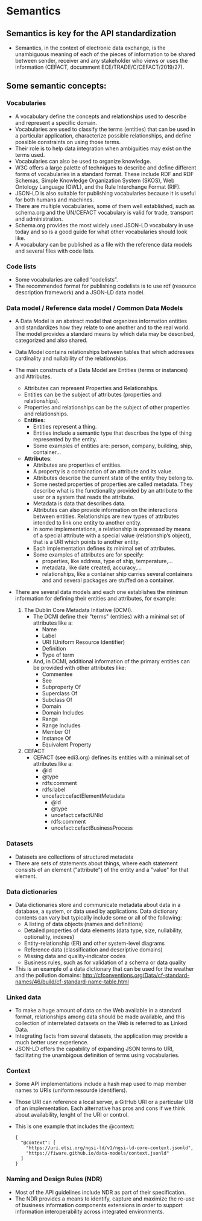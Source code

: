 # Semantics

## Semantics is key for the API standardization
- Semantics, in the context of electronic data exchange, is the unambiguous meaning of
each of the pieces of information to be shared between sender, receiver and any stakeholder
who views or uses the information (CEFACT, documment ECE/TRADE/C/CEFACT/2019/27).
## Some semantic concepts:
### Vocabularies
- A vocabulary define the concepts and relationships used to describe and represent a specific domain.
- Vocabularies are used to classify the terms (entities) that can be used in a particular application, characterize possible relationships, and define possible constraints on using those terms.
- Their role is to help data integration when ambiguities may exist on the terms used.
- Vocabularies can also be used to organize knowledge. 
- W3C offers a large palette of techniques to describe and define different forms of vocabularies in a standard format. These include RDF and RDF Schemas, Simple Knowledge Organization System (SKOS), Web Ontology Language (OWL), and the Rule Interchange Format (RIF). 
- JSON-LD is also suitable for publishing vocabularies because it is useful for both humans and machines.
- There are multiple vocabularies, some of them well established, such as schema.org and the UN/CEFACT vocabulary is valid for trade, transport and administration.
- Schema.org provides the most widely used JSON-LD vocabulary in use today and so is a good guide for what other vocabularies should look like.
- A vocabulary can be published as a file with the reference data models and several files with code lists.
### Code lists
- Some vocabularies are called “codelists”.
- The recommended format for publishing codelists is to use rdf (resource description framework) and a JSON-LD data model.
### Data model / Reference data model / Common Data Models
- A Data Model is an abstract model that organizes information entities and standardizes how they relate to one another and to the real world. The model provides a standard means by which data may be described, categorized and also shared.
- Data Model contains relationships between tables that which addresses cardinality and nullability of the relationships. 
- The main constructs of a Data Model are Entities (terms or instances) and Attributes.
  - Attributes can represent Properties and Relationships. 
  - Entities can be the subject of attributes (properties and relationships). 
  - Properties and relationships can be the subject of other properties and relationships.  
  - **Entities**:
    - Entities represent a thing. 
    - Entities include a semantic type that describes the type of thing represented by the entity.
    - Some examples of entities are: person, company, building, ship, container... 
  - **Attributes**: 
    - Attributes are properties of entities.
    - A property is a combination of an attribute and its value.
    - Attributes describe the current state of the entity they belong to.
    - Some nested properties of properties are called metadata. They describe what is the functionality provided by an attribute to the user or a system that reads the attribute.
    - Metadata is data that describes data.
    - Attributes can also provide information on the interactions between entities. Relationships are new types of attributes intended to link one entity to another entity.
    - In some implementations, a relationship is expressed by means of a special attribute with a special value (relationship’s object), that is a URI which points to another entity.  
    - Each implementation defines its minimal set of attributes.
    - Some examples of attributes are for specify:
      - properties, like address, type of ship, temperature,... 
      - metadata, like date created, accuracy,...
      - relationships, like a container ship carries several containers and and several packages are stuffed on a container.  

- There are several data models and each one establishes the minimun information for defining their entities and attributes, for example:
  1. The Dublin Core Metadata Initiative (DCMI).
      - The DCMI define their "terms" (entities) with a minimal set of attributes like a:
        - Name
        - Label
        - URI (Uniform Resource Identifier)
        - Definition
        - Type of term
      - And, in DCMI, additional information of the primary entities can be provided with other attributes like:
        - Commentee
        - See
        - Subproperty Of
        - Superclass Of
        - Subclass Of
        - Domain
        - Domain Includes
        - Range
        - Range Includes
        - Member Of
        - Instance Of
        - Equivalent Property
  2. CEFACT
      - CEFACT (see edi3.org) defines its entities with a minimal set of attributes like a:
        - @id
        - @type
        - rdfs:comment
        - rdfs:label
        - uncefact:cefactElementMetadata
          - @id
          - @type
          - uncefact:cefactUNId
          - rdfs:comment
          - uncefact:cefactBusinessProcess


### Datasets
- Datasets are collections of structured metadata
- There are sets of statements about things, where each statement consists of an element ("attribute") of the entity and a "value" for that element.
### Data dictionaries
- Data dictionaries store and communicate metadata about data in a database, a system, or data used by applications.  Data dictionary contents can vary but typically include some or all of the following:
  - A listing of data objects (names and definitions)
  - Detailed properties of data elements (data type, size, nullability, optionality, indexes)
  - Entity-relationship (ER) and other system-level diagrams
  - Reference data (classification and descriptive domains)
  - Missing data and quality-indicator codes
  - Business rules, such as for validation of a schema or data quality
- This is an example of a data dictionary that can be used for the weather and the pollution domains: http://cfconventions.org/Data/cf-standard-names/46/build/cf-standard-name-table.html
### Linked data 
- To make a huge amount of data on the Web available in a standard format, relationships among data should be made available, and this collection of interrelated datasets on the Web is referred to as Linked Data.
- Integrating facts from several datasets, the application may provide a much better user experience.
- JSON-LD offers the capability of expanding JSON terms to URI, facilitating the unambigous definition of terms using vocabularies.
### Context 
- Some API implementations include a hash map used to map member names to URIs (uniform resourde identifiers).
- Those URI can reference a local server, a GitHub URI or a particular URI of an implementation. Each alternative has pros and cons if we think about availability, lenght of the URI or control.  
- This is one example that includes the @context:

      {
        "@context": [
          "https://uri.etsi.org/ngsi-ld/v1/ngsi-ld-core-context.jsonld",
          "https://fiware.github.io/data-models/context.jsonld"
        ]
      }  
### Naming and Design Rules (NDR)
- Most of the API guidelines include NDR as part of their specification.
- The NDR provides a means to identify, capture and maximize the re-use of business
information components extensions in order to support information
interoperability across integrated environments.
 